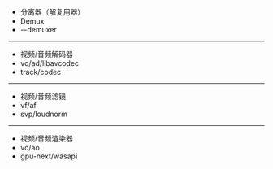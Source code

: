 * 分离器（解复用器）
* Demux
* --demuxer

---

* 视频/音频解码器
* vd/ad/libavcodec 
* track/codec

---

* 视频/音频滤镜
* vf/af
* svp/loudnorm

---

* 视频/音频渲染器
* vo/ao
* gpu-next/wasapi
